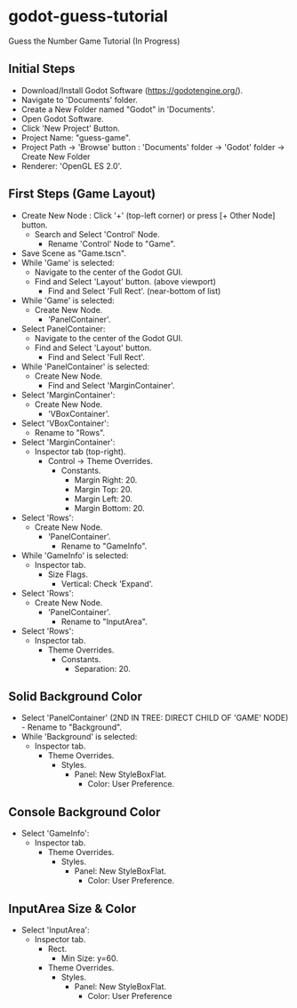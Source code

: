 # godot-guess-tutorial
Guess the Number Game Tutorial (In Progress)

## Initial Steps
- Download/Install Godot Software (https://godotengine.org/).
- Navigate to 'Documents' folder.
- Create a New Folder named "Godot" in 'Documents'.
- Open Godot Software.
- Click 'New Project' Button.
- Project Name: "guess-game".
- Project Path -> 'Browse' button : 'Documents' folder -> 'Godot' folder -> Create New Folder
- Renderer: 'OpenGL ES 2.0'.

## First Steps (Game Layout)
- Create New Node : Click '+' (top-left corner) or press [+ Other Node] button.
  - Search and Select 'Control' Node.
    - Rename 'Control' Node to "Game".
- Save Scene as "Game.tscn".
- While 'Game' is selected:
  - Navigate to the center of the Godot GUI.
  - Find and Select 'Layout' button. (above viewport)
    - Find and Select 'Full Rect'. (near-bottom of list)
- While 'Game' is selected:
  - Create New Node.
    - 'PanelContainer'.
- Select PanelContainer:
  - Navigate to the center of the Godot GUI.
  - Find and Select 'Layout' button.
    - Find and Select 'Full Rect'.    
- While 'PanelContainer' is selected:
  - Create New Node.
    - Find and Select 'MarginContainer'.
- Select 'MarginContainer':
  - Create New Node.
    - 'VBoxContainer'.
- Select 'VBoxContainer':
  - Rename to "Rows".
- Select 'MarginContainer':
  - Inspector tab (top-right).
    - Control -> Theme Overrides.
      - Constants.
        - Margin Right: 20.
        - Margin Top: 20.
        - Margin Left: 20.
        - Margin Bottom: 20.
- Select 'Rows':
  - Create New Node.
    - 'PanelContainer'.
      - Rename to "GameInfo". 
- While 'GameInfo' is selected:
  - Inspector tab.
    - Size Flags. 
      - Vertical: Check 'Expand'.
- Select 'Rows':
  - Create New Node.
    - 'PanelContainer'.
      - Rename to "InputArea".
- Select 'Rows':
  - Inspector tab.
    - Theme Overrides.
      - Constants.
        - Separation: 20.           

## Solid Background Color
- Select 'PanelContainer' (2ND IN TREE: DIRECT CHILD OF 'GAME' NODE)  
      - Rename to "Background".
- While 'Background' is selected:
  - Inspector tab.
    - Theme Overrides.
      - Styles.
        - Panel: New StyleBoxFlat.
          - Color: User Preference.

## Console Background Color 
- Select 'GameInfo':
  - Inspector tab.
    - Theme Overrides.
      - Styles.
        - Panel: New StyleBoxFlat.
          - Color: User Preference.

## InputArea Size & Color
- Select 'InputArea':
  - Inspector tab.
    - Rect.
      - Min Size: y=60.
    - Theme Overrides.
      - Styles.
        - Panel: New StyleBoxFlat.
          - Color: User Preference 

      
